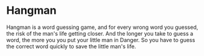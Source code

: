 # Hangman

Hangman is a word guessing game, and for every wrong word you guessed, the risk of the man's life getting closer. And the longer you take to guess a word, the more you you put your little man in Danger. So you have to guess the correct word quickly to save the little man's life.  
